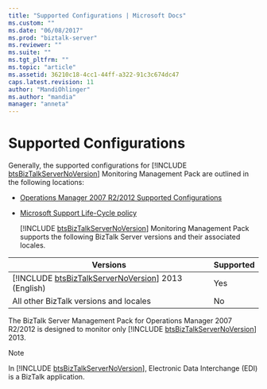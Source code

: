 ```yaml
---
title: "Supported Configurations | Microsoft Docs"
ms.custom: ""
ms.date: "06/08/2017"
ms.prod: "biztalk-server"
ms.reviewer: ""
ms.suite: ""
ms.tgt_pltfrm: ""
ms.topic: "article"
ms.assetid: 36210c18-4cc1-44ff-a322-91c3c674dc47
caps.latest.revision: 11
author: "MandiOhlinger"
ms.author: "mandia"
manager: "anneta"
---
```

# Supported Configurations
Generally, the supported configurations for [!INCLUDE [btsBizTalkServerNoVersion](../includes/btsbiztalkservernoversion-md.md)] Monitoring Management Pack are outlined in the following locations:  
  
- [Operations Manager 2007 R2/2012 Supported Configurations](http://go.microsoft.com/fwlink/?LinkId=90676)  
  
- [Microsoft Support Life-Cycle policy](http://go.microsoft.com/fwlink/?LinkId=123820)  
  
  [!INCLUDE [btsBizTalkServerNoVersion](../includes/btsbiztalkservernoversion-md.md)] Monitoring Management Pack supports the following BizTalk Server versions and their associated locales.  
  
|                                              Versions                                              | Supported |
|----------------------------------------------------------------------------------------------------|-----------|
| [!INCLUDE [btsBizTalkServerNoVersion](../includes/btsbiztalkservernoversion-md.md)] 2013 (English) |    Yes    |
|                               All other BizTalk versions and locales                               |    No     |
  
 The BizTalk Server Management Pack for Operations Manager 2007 R2/2012 is designed to monitor only [!INCLUDE [btsBizTalkServerNoVersion](../includes/btsbiztalkservernoversion-md.md)] 2013.  
  
> [!NOTE]
>  In [!INCLUDE [btsBizTalkServerNoVersion](../includes/btsbiztalkservernoversion-md.md)], Electronic Data Interchange (EDI) is a BizTalk application.